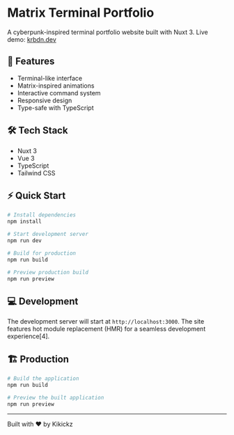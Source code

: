 # Matrix Terminal Portfolio

A cyberpunk-inspired terminal portfolio website built with Nuxt 3. Live demo: [krbdn.dev](https://krbdn.dev)

## 🚀 Features

- Terminal-like interface
- Matrix-inspired animations
- Interactive command system
- Responsive design
- Type-safe with TypeScript

## 🛠️ Tech Stack

- Nuxt 3
- Vue 3
- TypeScript
- Tailwind CSS

## ⚡ Quick Start

```bash
# Install dependencies
npm install

# Start development server
npm run dev

# Build for production
npm run build

# Preview production build
npm run preview
```

## 💻 Development

The development server will start at `http://localhost:3000`. The site features hot module replacement (HMR) for a seamless development experience[4].

## 🏗️ Production

```bash
# Build the application
npm run build

# Preview the built application
npm run preview
```
---

Built with ♥️ by Kikickz
